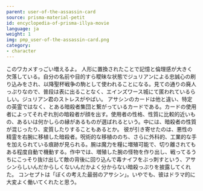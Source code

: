 ```yaml
---
parent: user-of-the-assassin-card
source: prisma-material-petit
id: encyclopedia-of-prisma-illya-movie
language: ja
weight: 1
img: pmp_user-of-the-assassin-card.png
category:
- character
---
```


このワカメすっごい増えるよ。
人形に置換されたことで記憶と倫理感が大きく欠落している。自分の名前や目的すら曖昧な状態でジュリアンによる忠誠心の刷り込みをされ、以降聖杯戦争の駒として使われることになる。見ての通りの廃人っぷりなので、普段は表に出ることなく、エインズワース城にて匿われているらしい。ジュリアン君のストレスがやばい。
アサシンのカードは他と違い、特定の英霊ではなく、とある暗殺者集団と繋がっているカードである。カードの使用者によってそれぞれ別の暗殺者が顔を出す。使用者の性格、性質に比較的近いもの、あるいは何かしらの縁があるものが選ばれるという。中には、暗殺者の性質が混じったり、変質したりすることもあるとか。
彼が引き寄せたのは、悪性の精霊を右腕に移植した暗殺者。呪術的な移植ののち、さらに外科的、工業的な手を加えられている痕跡が見られる。腕は魔力を糧に増殖可能で、切り離されてもある程度自動で機動する。作中では、増殖した腕の怪物を作り出し、戦ってるうちにこっそり抜け出して敵の背後に回り込んで毒ナイフをぶっ刺すという、アサシンらしいんだからしくないんだかよく分からない暗殺っぷりを披露してくれた。
コンセプトは「ぼくの考えた最弱のアサシン」。いやでも、彼はドラマ的に大変よく働いてくれたと思う。
